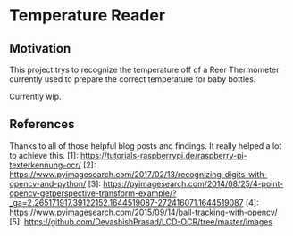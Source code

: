 # Temperature Reader

## Motivation
This project trys to recognize the temperature off of a Reer Thermometer currently used to prepare the correct temperature for baby bottles.

Currently wip.

## References
Thanks to all of those helpful blog posts and findings. It really helped a lot to achieve this.
[1]: https://tutorials-raspberrypi.de/raspberry-pi-texterkennung-ocr/
[2]: https://www.pyimagesearch.com/2017/02/13/recognizing-digits-with-opencv-and-python/
[3]: https://pyimagesearch.com/2014/08/25/4-point-opencv-getperspective-transform-example/?_ga=2.265171917.39122152.1644519087-272416071.1644519087
[4]: https://www.pyimagesearch.com/2015/09/14/ball-tracking-with-opencv/
[5]: https://github.com/DevashishPrasad/LCD-OCR/tree/master/Images